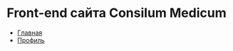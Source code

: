 # Front-end сайта Consilum Medicum
- [Главная](http://vudav.github.io/consilum-medicum/index.html)
- [Профиль](http://vudav.github.io/consilum-medicum/personal-area.html)